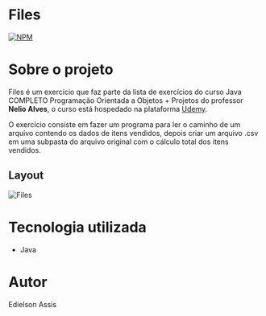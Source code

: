 # Files
[![NPM](https://img.shields.io/npm/l/react)](https://github.com/edielson-assis/Files/blob/main/LICENSE) 

# Sobre o projeto
Files é um exercício que faz parte da lista de exercícios do curso Java COMPLETO Programação Orientada a Objetos + Projetos do professor **Nelio Alves**, o curso está hospedado na plataforma [Udemy](https://www.udemy.com/course/java-curso-completo/ "Site da Udemy").

O exercício consiste em fazer um programa para ler o caminho de um arquivo contendo os dados de itens vendidos, depois criar um arquivo .csv em uma subpasta do arquivo original com o cálculo total dos itens vendidos.

## Layout
![Files](https://user-images.githubusercontent.com/105529988/180661013-a8c2f38a-d3e7-4d7c-b95e-c7b413b4f7f1.png)

# Tecnologia utilizada
- Java

# Autor
Edielson Assis
